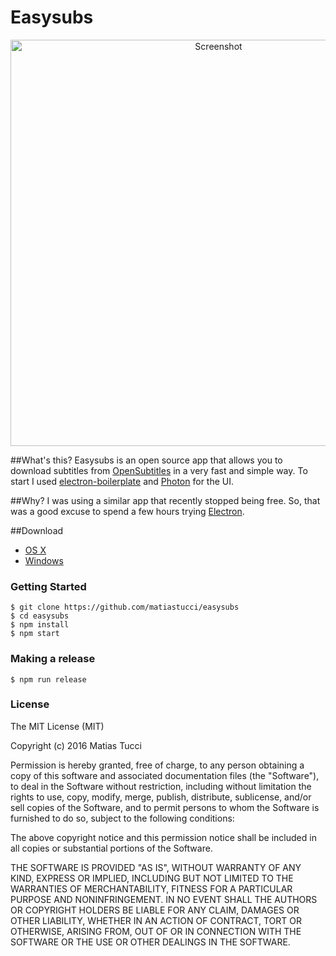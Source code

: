 Easysubs
==============

<p align="center">
  <img src="http://tucci.me/projects/easysubs/screen3.png"  width="650px" alt="Screenshot"/>
</p>

##What's this?
Easysubs is an open source app that allows you to download subtitles from [OpenSubtitles] in a very fast and simple way.
To start I used [electron-boilerplate] and [Photon] for the UI.

##Why?
I was using a similar app that recently stopped being free. So, that was a good excuse to spend a few hours trying [Electron].

##Download
* [OS X]
* [Windows]

### Getting Started
```
$ git clone https://github.com/matiastucci/easysubs
$ cd easysubs
$ npm install
$ npm start
```

### Making a release
```
$ npm run release
```

### License

The MIT License (MIT)

Copyright (c) 2016 Matias Tucci

Permission is hereby granted, free of charge, to any person obtaining a copy
of this software and associated documentation files (the "Software"), to deal
in the Software without restriction, including without limitation the rights
to use, copy, modify, merge, publish, distribute, sublicense, and/or sell
copies of the Software, and to permit persons to whom the Software is
furnished to do so, subject to the following conditions:

The above copyright notice and this permission notice shall be included in all
copies or substantial portions of the Software.

THE SOFTWARE IS PROVIDED "AS IS", WITHOUT WARRANTY OF ANY KIND, EXPRESS OR
IMPLIED, INCLUDING BUT NOT LIMITED TO THE WARRANTIES OF MERCHANTABILITY,
FITNESS FOR A PARTICULAR PURPOSE AND NONINFRINGEMENT. IN NO EVENT SHALL THE
AUTHORS OR COPYRIGHT HOLDERS BE LIABLE FOR ANY CLAIM, DAMAGES OR OTHER
LIABILITY, WHETHER IN AN ACTION OF CONTRACT, TORT OR OTHERWISE, ARISING FROM,
OUT OF OR IN CONNECTION WITH THE SOFTWARE OR THE USE OR OTHER DEALINGS IN THE
SOFTWARE.

[OpenSubtitles]: http://www.opensubtitles.org
[Electron]: http://electron.atom.io
[electron-boilerplate]: https://github.com/szwacz/electron-boilerplate
[Photon]: http://photonkit.com
[OS X]: http://tucci.me/projects/easysubs/easysubs_0.1.0.dmg
[Windows]: http://tucci.me/projects/easysubs/easysubs_0.1.0.exe
